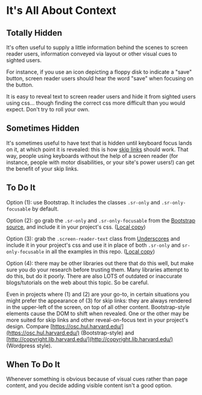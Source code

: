 It's All About Context
======================

Totally Hidden
--------------

It's often useful to supply a little information behind the scenes
to screen reader users, information conveyed via layout or other
visual cues to sighted users.

For instance, if you use an icon depicting a floppy disk to indicate a
"save" button, screen reader users should hear the word "save" when
focusing on the button.

It is easy to reveal text to screen reader users and hide it from
sighted users using css... though finding the correct css
more difficult than you would expect. Don't try to roll your own.

Sometimes Hidden
----------------

It's sometimes useful to have text that is hidden until keyboard
focus lands on it, at which point it is revealed: this is how [skip
links](../skip-links/README.md) should work. That way, people using
keyboards without the help of a screen reader (for instance, people
with motor disabilities, or your site's power users!) can get the
benefit of your skip links.


To Do It
--------

Option (1): use Bootstrap. It includes the classes `.sr-only` and
`.sr-only-focusable` by default.

Option (2): go grab the `.sr-only` and
`.sr-only-focusable` from the [Bootstrap source](https://github.com/twbs/bootstrap/blob/v4-dev/scss/mixins/_screen-reader.scss), and include it in
your project's css. ([Local copy](./sr-text-bootstrap.css))

Option (3): grab the `.screen-reader-text` class from
[Underscores](https://github.com/Automattic/_s/blob/master/sass/modules/_accessibility.scss)
and include it in your project's css and use it in place of both `.sr-only`
and `sr-only-focusable` in all the examples in this repo. ([Local copy](./sr-text-wordpress.scss))

Option (4): there may be other libraries out there that do this well,
but make sure you do your research before trusting them. Many libraries
attempt to do this, but do it poorly. There are also LOTS of outdated
or inaccurate blogs/tutorials on the web about this topic. So be careful.

Even in projects where (1) and (2) are your go-to, in certain
situations you might prefer the appearance of (3) for skip links: they
are always rendered in the upper-left of the screen, on top of all
other content. Bootstrap-style elements cause the DOM to shift when
revealed. One or the other may be more suited for skip links and other
reveal-on-focus text in your project's design. Compare
[https://osc.hul.harvard.edu/](https://osc.hul.harvard.edu/) (Bootstrap-style)
and [http://copyright.lib.harvard.edu/](http://copyright.lib.harvard.edu/)
(Wordpress style).


When To Do It
-------------

Whenever something is obvious because of visual cues rather than page
content, and you decide adding visible content isn't a good option.
